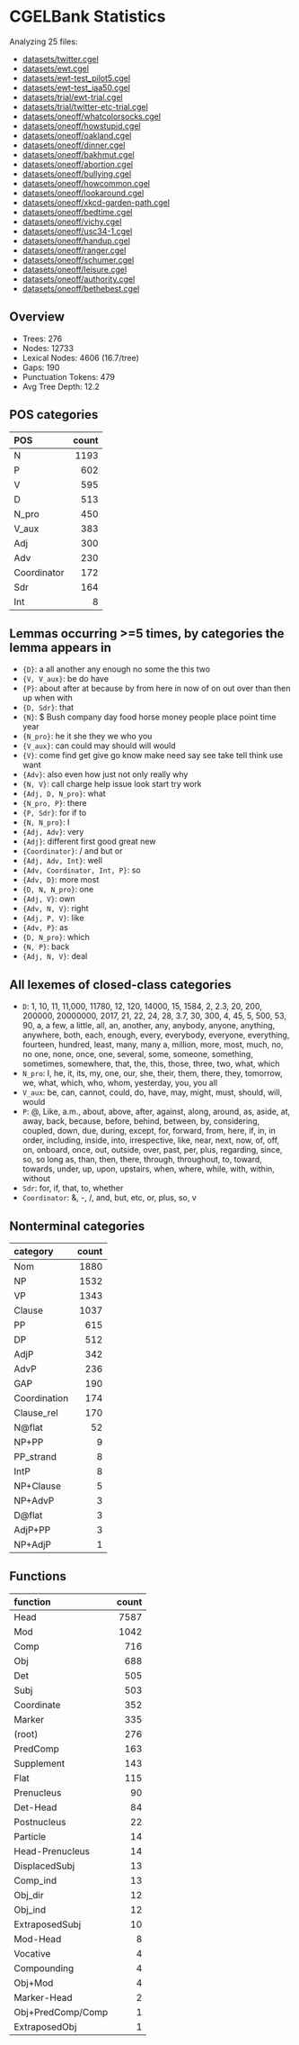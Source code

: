 # CGELBank Statistics

Analyzing 25 files:

- [datasets/twitter.cgel](datasets/twitter.cgel)
- [datasets/ewt.cgel](datasets/ewt.cgel)
- [datasets/ewt-test_pilot5.cgel](datasets/ewt-test_pilot5.cgel)
- [datasets/ewt-test_iaa50.cgel](datasets/ewt-test_iaa50.cgel)
- [datasets/trial/ewt-trial.cgel](datasets/trial/ewt-trial.cgel)
- [datasets/trial/twitter-etc-trial.cgel](datasets/trial/twitter-etc-trial.cgel)
- [datasets/oneoff/whatcolorsocks.cgel](datasets/oneoff/whatcolorsocks.cgel)
- [datasets/oneoff/howstupid.cgel](datasets/oneoff/howstupid.cgel)
- [datasets/oneoff/oakland.cgel](datasets/oneoff/oakland.cgel)
- [datasets/oneoff/dinner.cgel](datasets/oneoff/dinner.cgel)
- [datasets/oneoff/bakhmut.cgel](datasets/oneoff/bakhmut.cgel)
- [datasets/oneoff/abortion.cgel](datasets/oneoff/abortion.cgel)
- [datasets/oneoff/bullying.cgel](datasets/oneoff/bullying.cgel)
- [datasets/oneoff/howcommon.cgel](datasets/oneoff/howcommon.cgel)
- [datasets/oneoff/lookaround.cgel](datasets/oneoff/lookaround.cgel)
- [datasets/oneoff/xkcd-garden-path.cgel](datasets/oneoff/xkcd-garden-path.cgel)
- [datasets/oneoff/bedtime.cgel](datasets/oneoff/bedtime.cgel)
- [datasets/oneoff/vichy.cgel](datasets/oneoff/vichy.cgel)
- [datasets/oneoff/usc34-1.cgel](datasets/oneoff/usc34-1.cgel)
- [datasets/oneoff/handup.cgel](datasets/oneoff/handup.cgel)
- [datasets/oneoff/ranger.cgel](datasets/oneoff/ranger.cgel)
- [datasets/oneoff/schumer.cgel](datasets/oneoff/schumer.cgel)
- [datasets/oneoff/leisure.cgel](datasets/oneoff/leisure.cgel)
- [datasets/oneoff/authority.cgel](datasets/oneoff/authority.cgel)
- [datasets/oneoff/bethebest.cgel](datasets/oneoff/bethebest.cgel)

## Overview

- Trees: 276
- Nodes: 12733
- Lexical Nodes: 4606 (16.7/tree)
- Gaps: 190
- Punctuation Tokens: 479
- Avg Tree Depth: 12.2


## POS categories

| POS         |   count |
|:------------|--------:|
| N           |    1193 |
| P           |     602 |
| V           |     595 |
| D           |     513 |
| N_pro       |     450 |
| V_aux       |     383 |
| Adj         |     300 |
| Adv         |     230 |
| Coordinator |     172 |
| Sdr         |     164 |
| Int         |       8 |

## Lemmas occurring >=5 times, by categories the lemma appears in

- `{D}`: a all another any enough no some the this two
- `{V, V_aux}`: be do have
- `{P}`: about after at because by from here in now of on out over than then up when with
- `{D, Sdr}`: that
- `{N}`: $ Bush company day food horse money people place point time year
- `{N_pro}`: he it she they we who you
- `{V_aux}`: can could may should will would
- `{V}`: come find get give go know make need say see take tell think use want
- `{Adv}`: also even how just not only really why
- `{N, V}`: call charge help issue look start try work
- `{Adj, D, N_pro}`: what
- `{N_pro, P}`: there
- `{P, Sdr}`: for if to
- `{N, N_pro}`: I
- `{Adj, Adv}`: very
- `{Adj}`: different first good great new
- `{Coordinator}`: / and but or
- `{Adj, Adv, Int}`: well
- `{Adv, Coordinator, Int, P}`: so
- `{Adv, D}`: more most
- `{D, N, N_pro}`: one
- `{Adj, V}`: own
- `{Adv, N, V}`: right
- `{Adj, P, V}`: like
- `{Adv, P}`: as
- `{D, N_pro}`: which
- `{N, P}`: back
- `{Adj, N, V}`: deal

## All lexemes of closed-class categories

- `D`: 1, 10, 11, 11,000, 11780, 12, 120, 14000, 15, 1584, 2, 2.3, 20, 200, 200000, 20000000, 2017, 21, 22, 24, 28, 3.7, 30, 300, 4, 45, 5, 500, 53, 90, a, a few, a little, all, an, another, any, anybody, anyone, anything, anywhere, both, each, enough, every, everybody, everyone, everything, fourteen, hundred, least, many, many a, million, more, most, much, no, no one, none, once, one, several, some, someone, something, sometimes, somewhere, that, the, this, those, three, two, what, which
- `N_pro`: I, he, it, its, my, one, our, she, their, them, there, they, tomorrow, we, what, which, who, whom, yesterday, you, you all
- `V_aux`: be, can, cannot, could, do, have, may, might, must, should, will, would
- `P`: @, Like, a.m., about, above, after, against, along, around, as, aside, at, away, back, because, before, behind, between, by, considering, coupled, down, due, during, except, for, forward, from, here, if, in, in order, including, inside, into, irrespective, like, near, next, now, of, off, on, onboard, once, out, outside, over, past, per, plus, regarding, since, so, so long as, than, then, there, through, throughout, to, toward, towards, under, up, upon, upstairs, when, where, while, with, within, without
- `Sdr`: for, if, that, to, whether
- `Coordinator`: &, -, /, and, but, etc, or, plus, so, v

## Nonterminal categories

| category     |   count |
|:-------------|--------:|
| Nom          |    1880 |
| NP           |    1532 |
| VP           |    1343 |
| Clause       |    1037 |
| PP           |     615 |
| DP           |     512 |
| AdjP         |     342 |
| AdvP         |     236 |
| GAP          |     190 |
| Coordination |     174 |
| Clause_rel   |     170 |
| N@flat       |      52 |
| NP+PP        |       9 |
| PP_strand    |       8 |
| IntP         |       8 |
| NP+Clause    |       5 |
| NP+AdvP      |       3 |
| D@flat       |       3 |
| AdjP+PP      |       3 |
| NP+AdjP      |       1 |

## Functions

| function          |   count |
|:------------------|--------:|
| Head              |    7587 |
| Mod               |    1042 |
| Comp              |     716 |
| Obj               |     688 |
| Det               |     505 |
| Subj              |     503 |
| Coordinate        |     352 |
| Marker            |     335 |
| (root)            |     276 |
| PredComp          |     163 |
| Supplement        |     143 |
| Flat              |     115 |
| Prenucleus        |      90 |
| Det-Head          |      84 |
| Postnucleus       |      22 |
| Particle          |      14 |
| Head-Prenucleus   |      14 |
| DisplacedSubj     |      13 |
| Comp_ind          |      13 |
| Obj_dir           |      12 |
| Obj_ind           |      12 |
| ExtraposedSubj    |      10 |
| Mod-Head          |       8 |
| Vocative          |       4 |
| Compounding       |       4 |
| Obj+Mod           |       4 |
| Marker-Head       |       2 |
| Obj+PredComp/Comp |       1 |
| ExtraposedObj     |       1 |
